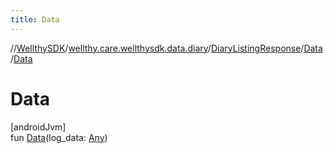 ```yaml
---
title: Data
---
```

//[WellthySDK](../../../../index.html)/[wellthy.care.wellthysdk.data.diary](../../index.html)/[DiaryListingResponse](../index.html)/[Data](index.html)/[Data](-data.html)



# Data



[androidJvm]\
fun [Data](-data.html)(log_data: [Any](https://kotlinlang.org/api/latest/jvm/stdlib/kotlin/-any/index.html))




